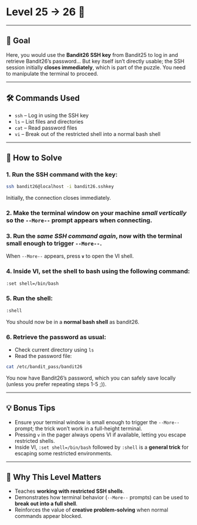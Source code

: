 # Level 25 → 26 🔐

---

## 🎯 Goal  

Here, you would use the **Bandit26 SSH key** from Bandit25 to log in and retrieve Bandit26’s password...
But key itself isn’t directly usable; the SSH session initially **closes immediately**, which is part of the puzzle. You need to manipulate the terminal to proceed.  

---

## 🛠 Commands Used  

- `ssh` – Log in using the SSH key  
- `ls` – List files and directories  
- `cat` – Read password files  
- `vi` – Break out of the restricted shell into a normal bash shell  

---

## 🚀 How to Solve  

### 1. Run the SSH command with the key:
```bash
ssh bandit26@localhost -i bandit26.sshkey
``` 
Initially, the connection closes immediately.
  
### 2. Make the terminal window on your machine ***small vertically*** so the `--More--` prompt appears when connecting.

### 3. Run the *same SSH command again*, now with the terminal small enough to trigger `--More--`.

When `--More--` appears, press **`v`** to open the VI shell.

### 4. Inside VI, set the shell to bash using the following command:
```bash
:set shell=/bin/bash
```

### 5. Run the shell:
```bash
:shell
```
You should now be in a **normal bash shell** as bandit26.  

### 6. Retrieve the password as usual:
- Check current directory using `ls`
- Read the password file:
```bash
cat /etc/bandit_pass/bandit26
```
   
You now have Bandit26’s password, which you can safely save locally (unless you prefer repeating steps 1-5 ;)).  

---

## 💡 Bonus Tips  

- Ensure your terminal window is small enough to trigger the `--More--` prompt; the trick won’t work in a full-height terminal.  
- Pressing `v` in the pager always opens VI if available, letting you escape restricted shells.  
- Inside VI, `:set shell=/bin/bash` followed by `:shell` is a **general trick** for escaping some restricted environments.  

---

## 🧠 Why This Level Matters  

- Teaches **working with restricted SSH shells**.  
- Demonstrates how terminal behavior (`--More--` prompts) can be used to **break out into a full shell**.  
- Reinforces the value of **creative problem-solving** when normal commands appear blocked.  
